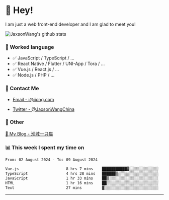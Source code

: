 # 👋 Hey!

I am just a web front-end developer and I am glad to meet you!

![JaxsonWang's github stats](https://github-readme-stats.vercel.app/api?username=JaxsonWang&&show_icons=true&&title_color=1abc9c&&icon_color=1abc9c)


### 📝 Worked language

- ✅ JavaScript / TypeScript / ...
- ✅ React Native / Flutter / UNI-App / Tora / ...
- ✅ Vue.js / React.js / ...
- ✅ Node.js / PHP / ...

### 📮 Contact Me

- [Email - i@iiong.com](mailto:i@iiong.com)

- [Twitter - @JaxsonWangChina](https://twitter.com/JaxsonWangChina)

### 🤪 Other

[📌 My Blog - 淮城一只猫](https://iiong.com)

### 📊 This week I spent my time on

<!--START_SECTION:waka-->

```txt
From: 02 August 2024 - To: 09 August 2024

Vue.js                     8 hrs 7 mins    ███████████▓░░░░░░░░░░░░░   46.58 %
TypeScript                 4 hrs 28 mins   ██████▒░░░░░░░░░░░░░░░░░░   25.64 %
JavaScript                 1 hr 33 mins    ██▒░░░░░░░░░░░░░░░░░░░░░░   08.90 %
HTML                       1 hr 16 mins    ██░░░░░░░░░░░░░░░░░░░░░░░   07.34 %
Text                       27 mins         ▓░░░░░░░░░░░░░░░░░░░░░░░░   02.63 %
```

<!--END_SECTION:waka-->

---
